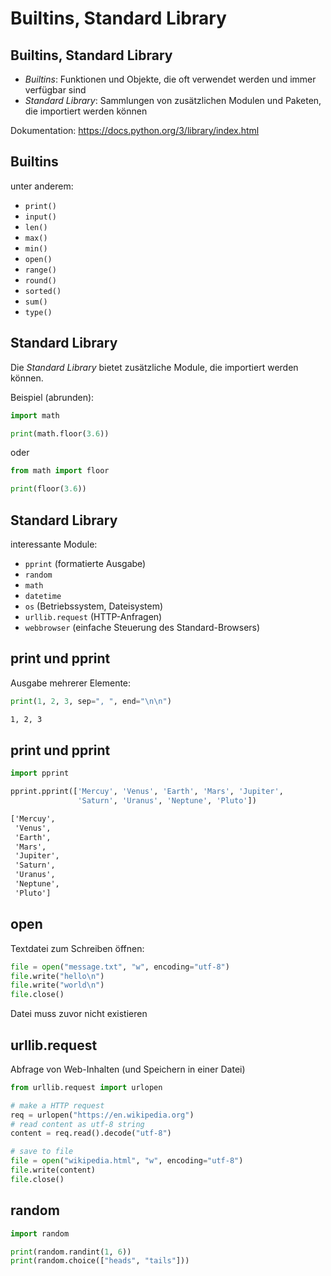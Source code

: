 # Builtins, Standard Library

## Builtins, Standard Library

- _Builtins_: Funktionen und Objekte, die oft verwendet werden und immer verfügbar sind
- _Standard Library_: Sammlungen von zusätzlichen Modulen und Paketen, die importiert werden können

Dokumentation: https://docs.python.org/3/library/index.html

## Builtins

unter anderem:

- `print()`
- `input()`
- `len()`
- `max()`
- `min()`
- `open()`
- `range()`
- `round()`
- `sorted()`
- `sum()`
- `type()`

## Standard Library

Die _Standard Library_ bietet zusätzliche Module, die importiert werden können.

Beispiel (abrunden):

```py
import math

print(math.floor(3.6))
```

oder

```py
from math import floor

print(floor(3.6))
```

## Standard Library

interessante Module:

- `pprint` (formatierte Ausgabe)
- `random`
- `math`
- `datetime`
- `os` (Betriebssystem, Dateisystem)
- `urllib.request` (HTTP-Anfragen)
- `webbrowser` (einfache Steuerung des Standard-Browsers)

## print und pprint

Ausgabe mehrerer Elemente:

```py
print(1, 2, 3, sep=", ", end="\n\n")
```

```bash
1, 2, 3


```

## print und pprint

```py
import pprint

pprint.pprint(['Mercuy', 'Venus', 'Earth', 'Mars', 'Jupiter',
               'Saturn', 'Uranus', 'Neptune', 'Pluto'])
```

```txt
['Mercuy',
 'Venus',
 'Earth',
 'Mars',
 'Jupiter',
 'Saturn',
 'Uranus',
 'Neptune',
 'Pluto']
```

## open

Textdatei zum Schreiben öffnen:

```py
file = open("message.txt", "w", encoding="utf-8")
file.write("hello\n")
file.write("world\n")
file.close()
```

Datei muss zuvor nicht existieren

## urllib.request

Abfrage von Web-Inhalten (und Speichern in einer Datei)

```py
from urllib.request import urlopen

# make a HTTP request
req = urlopen("https://en.wikipedia.org")
# read content as utf-8 string
content = req.read().decode("utf-8")

# save to file
file = open("wikipedia.html", "w", encoding="utf-8")
file.write(content)
file.close()
```

## random

```py
import random

print(random.randint(1, 6))
print(random.choice(["heads", "tails"]))
```
